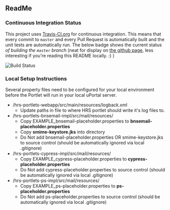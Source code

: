 ## ReadMe

### Continuous Integration Status

This project uses [Travis-CI.org][] for continuous integration.  This means that every commit to `master` and every
Pull Request is automatically built and the unit tests are automatically run.  The below badge shows the current status
*of building the `master` branch* (neat for display on [the github page][], less interesting if you're reading this
README locally. :) )

![Build Status](https://travis-ci.org/Jasig/hrs-portlets.png?branch=master)


### Local Setup Instructions

Several property files need to be configured for your local environment before the Portlet will run in your local uPortal server.

* /hrs-portlets-webapp/src/main/resources/logback.xml
	* Update paths in file to where HRS portlet should write it's log files to.
* /hrs-portlets-bnsemail-impl/src/mail/resources/
	* Copy EXAMPLE_bnsemail-placeholder.properties to **bnsemail-placeholder.properties**
	* Copy **smime-keystore.jks** into directory
	* Do Not add bnsemail-placeholder.properties OR smime-keystore.jks to source control (should be automatically ignored via local .gitignore)
* /hrs-portlets-cypress-impl/src/mail/resources/
	* Copy EXAMPLE_cypress-placeholder.properties to **cypress-placeholder.properties**
	* Do Not add cypress-placeholder.properties to source control (should be automatically ignored via local .gitignore)
* /hrs-portlets-ps-impl/src/mail/resources/
	* Copy EXAMPLE_ps-placeholder.properties to **ps-placeholder.properties**
	* Do Not add ps-placeholder.properties to source control (should be automatically ignored via local .gitignore)


[Travis-CI.org]: https://travis-ci.org/Jasig/hrs-portlets
[the github page]: https://github.com/Jasig/hrs-portlets
